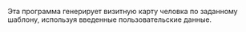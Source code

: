 Эта программа генерирует визитную карту человка по заданному шаблону, используя введенные пользовательские данные.